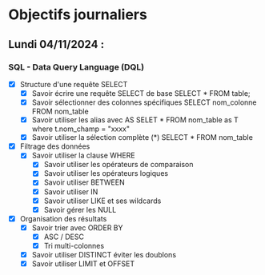 # Objectifs journaliers

## Lundi 04/11/2024 :

### SQL - Data Query Language (DQL)

- [x] Structure d'une requête SELECT
  - [x] Savoir écrire une requête SELECT de base
  SELECT * FROM table;
  - [x] Savoir sélectionner des colonnes spécifiques
  SELECT nom_colonne FROM nom_table
  - [x] Savoir utiliser les alias avec AS
    SELET * FROM nom_table as T where t.nom_champ = "xxxx"
  - [x] Savoir utiliser la sélection complète (*)
    SELECT * FROM nom_table

- [x] Filtrage des données
  - [x] Savoir utiliser la clause WHERE
    - [x] Savoir utiliser les opérateurs de comparaison
    - [x] Savoir utiliser les opérateurs logiques
    - [x] Savoir utiliser BETWEEN
    - [x] Savoir utiliser IN
    - [x] Savoir utiliser LIKE et ses wildcards
    - [x] Savoir gérer les NULL

- [x] Organisation des résultats
  - [x] Savoir trier avec ORDER BY
    - [x] ASC / DESC
    - [x] Tri multi-colonnes
  
  - [x] Savoir utiliser DISTINCT
    éviter les doublons
  - [x] Savoir utiliser LIMIT et OFFSET